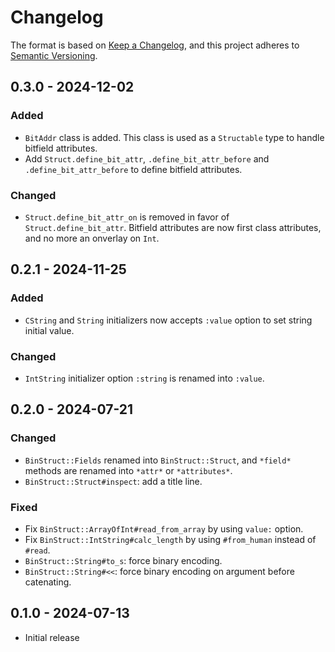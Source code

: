# Changelog

The format is based on [Keep a Changelog](https://keepachangelog.com/en/1.1.0/),
and this project adheres to [Semantic Versioning](https://semver.org/spec/v2.0.0.html).

## 0.3.0 - 2024-12-02

### Added

- `BitAddr` class is added. This class is used as a `Structable` type to handle bitfield attributes.
- Add `Struct.define_bit_attr`, `.define_bit_attr_before` and `.define_bit_attr_before` to define bitfield attributes.

### Changed

- `Struct.define_bit_attr_on` is removed in favor of `Struct.define_bit_attr`. Bitfield attributes are now first class attributes, and no more an onverlay on `Int`.

## 0.2.1 - 2024-11-25

### Added

- `CString` and `String` initializers now accepts `:value` option to set string initial value.

### Changed

- `IntString` initializer option `:string` is renamed into `:value`.

## 0.2.0 - 2024-07-21

### Changed

- `BinStruct::Fields` renamed into `BinStruct::Struct`, and `*field*` methods are renamed into `*attr*` or `*attributes*`.
- `BinStruct::Struct#inspect`: add a title line.

### Fixed

- Fix `BinStruct::ArrayOfInt#read_from_array` by using `value:` option.
- Fix `BinStruct::IntString#calc_length` by using `#from_human` instead of `#read`.
- `BinStruct::String#to_s`: force binary encoding.
- `BinStruct::String#<<`: force binary encoding on argument before catenating.

## 0.1.0 - 2024-07-13

- Initial release
